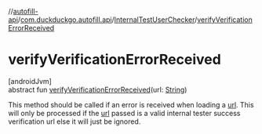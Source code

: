 //[autofill-api](../../../index.md)/[com.duckduckgo.autofill.api](../index.md)/[InternalTestUserChecker](index.md)/[verifyVerificationErrorReceived](verify-verification-error-received.md)

# verifyVerificationErrorReceived

[androidJvm]\
abstract fun [verifyVerificationErrorReceived](verify-verification-error-received.md)(url: [String](https://kotlinlang.org/api/latest/jvm/stdlib/kotlin/-string/index.html))

This method should be called if an error is received when loading a [url](verify-verification-error-received.md). This will only be processed if the [url](verify-verification-error-received.md) passed is a valid internal tester success verification url else it will just be ignored.

